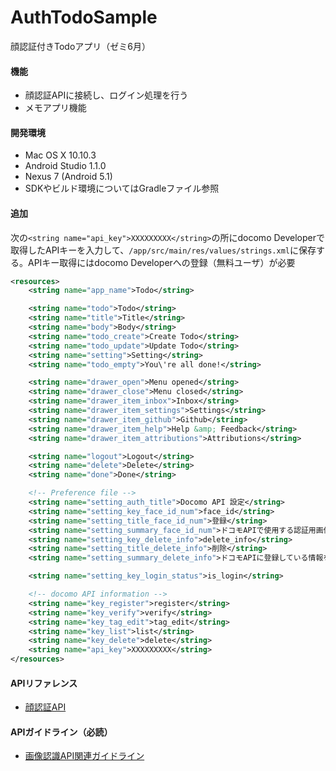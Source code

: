 # AuthTodoSample
顔認証付きTodoアプリ（ゼミ6月）

#### 機能
* 顔認証APIに接続し、ログイン処理を行う
* メモアプリ機能

#### 開発環境
* Mac OS X 10.10.3
* Android Studio 1.1.0
* Nexus 7 (Android 5.1)
* SDKやビルド環境についてはGradleファイル参照

#### 追加
次の`<string name="api_key">XXXXXXXXX</string>`の所にdocomo Developerで取得したAPIキーを入力して、`/app/src/main/res/values/strings.xml`に保存する。APIキー取得にはdocomo Developerへの登録（無料ユーザ）が必要

```xml
<resources>
    <string name="app_name">Todo</string>

    <string name="todo">Todo</string>
    <string name="title">Title</string>
    <string name="body">Body</string>
    <string name="todo_create">Create Todo</string>
    <string name="todo_update">Update Todo</string>
    <string name="setting">Setting</string>
    <string name="todo_empty">You\'re all done!</string>

    <string name="drawer_open">Menu opened</string>
    <string name="drawer_close">Menu closed</string>
    <string name="drawer_item_inbox">Inbox</string>
    <string name="drawer_item_settings">Settings</string>
    <string name="drawer_item_github">Github</string>
    <string name="drawer_item_help">Help &amp; Feedback</string>
    <string name="drawer_item_attributions">Attributions</string>

    <string name="logout">Logout</string>
    <string name="delete">Delete</string>
    <string name="done">Done</string>

    <!-- Preference file -->
    <string name="setting_auth_title">Docomo API 設定</string>
    <string name="setting_key_face_id_num">face_id</string>
    <string name="setting_title_face_id_num">登録</string>
    <string name="setting_summary_face_id_num">ドコモAPIで使用する認証用画像を登録する</string>
    <string name="setting_key_delete_info">delete_info</string>
    <string name="setting_title_delete_info">削除</string>
    <string name="setting_summary_delete_info">ドコモAPIに登録している情報を削除する</string>

    <string name="setting_key_login_status">is_login</string>

    <!-- docomo API information -->
    <string name="key_register">register</string>
    <string name="key_verify">verify</string>
    <string name="key_tag_edit">tag_edit</string>
    <string name="key_list">list</string>
    <string name="key_delete">delete</string>
    <string name="api_key">XXXXXXXXX</string>
</resources>
```

#### APIリファレンス
* [顔認証API][facial_verify_reference_link]

#### APIガイドライン（必読）
* [画像認識API関連ガイドライン][facial_verify_guideline_link]


[facial_verify_reference_link]: https://dev.smt.docomo.ne.jp/?p=common_page&p_name=pux_faceauthentication
[facial_verify_guideline_link]: https://dev.smt.docomo.ne.jp/?p=docs.api.page&api_name=image_recognition&p_name=guideline#tag01